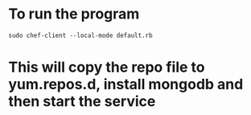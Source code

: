 # To run the program
	sudo chef-client --local-mode default.rb

# This will copy the repo file to yum.repos.d, install mongodb and then start the service

